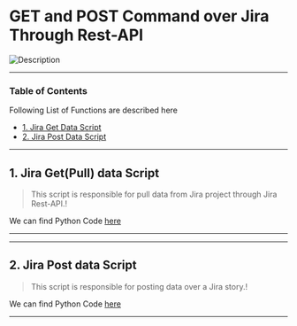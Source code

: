 # GET and POST Command over Jira Through Rest-API
![Description](https://zappysys.com/blog/wp-content/uploads/2018/07/jira-logo.jpg)

---
### Table of Contents
Following List of Functions are described here

- [1. Jira Get Data Script](##Factors-of-a-given-number)
- [2. Jira Post Data Script](#string-agg)

---

  ## 1. Jira Get(Pull) data Script

> This script is responsible for pull data from Jira project through Jira Rest-API.! 


We can find Python Code [here](https://github.com/vibwipro/Jira-Rest-API-GET-POST/blob/main/Jira-Get-data.py)

---
---

  ## 2. Jira Post data Script

> This script is responsible for posting data over a Jira story.!  


We can find Python Code [here](https://github.com/vibwipro/Jira-Rest-API-GET-POST/blob/main/Jira-Post-data.py)

---

